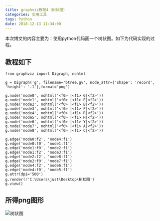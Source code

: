 ```yaml
---
title: graphviz教程4（树状图）
categories: 实用工具
tags: Python
date: 2018-12-13 11:34:00
---
```

本次博文的内容主要为：使用python代码画一个树状图。如下为代码实现的过程。
<!--more--> 
## 教程如下
```
from graphviz import Digraph, nohtml

g = Digraph('g', filename='btree.gv', node_attr={'shape': 'record', 'height': '.1'},format='png')

g.node('node0', nohtml('<f0> |<f1> G|<f2>'))
g.node('node1', nohtml('<f0> |<f1> E|<f2>'))
g.node('node2', nohtml('<f0> |<f1> B|<f2>'))
g.node('node3', nohtml('<f0> |<f1> F|<f2>'))
g.node('node4', nohtml('<f0> |<f1> R|<f2>'))
g.node('node5', nohtml('<f0> |<f1> H|<f2>'))
g.node('node6', nohtml('<f0> |<f1> Y|<f2>'))
g.node('node7', nohtml('<f0> |<f1> A|<f2>'))
g.node('node8', nohtml('<f0> |<f1> C|<f2>'))

g.edge('node0:f2', 'node4:f1')
g.edge('node0:f0', 'node1:f1')
g.edge('node1:f0', 'node2:f1')
g.edge('node1:f2', 'node3:f1')
g.edge('node2:f2', 'node8:f1')
g.edge('node2:f0', 'node7:f1')
g.edge('node4:f2', 'node6:f1')
g.edge('node4:f0', 'node5:f1')
g.attr(dpi='500')
g.render(r'C:\Users\just\Desktop\树状图')
g.view()
```
## 所得png图形 
![树状图](http://graphbed.touchcfd.com/images/2018/12/13/e60d6de2beae5f31c71d4ed119eb72dc.png)